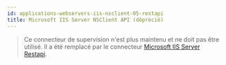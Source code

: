 ```yaml
---
id: applications-webservers-iis-nsclient-05-restapi
title: Microsoft IIS Server NSClient API (déprécié)
---
```


> Ce connecteur de supervision n'est plus maintenu et ne doit pas être utilisé. Il a été remplacé par le connecteur [Microsoft IIS Server Restapi](applications-webservers-iis-restapi.md).

